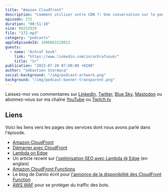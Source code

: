 ```yaml
---
title: "Amazon Cloudfront"
description: "Comment utiliser votre CDN ?: Une conversation sur le pourquoi et le comment utiliser un CDN. On commence en douceur et au fur et à mesure de la conversation, on rentre dans les détails : les stratégies de caching, des clés de caching, l'utilisation d'un CDN pour se protéger des attaques DDOS ou pour diminuer vos coûts. Ensuite nous parlons de Lambda on Edge et CloudFront functions pour exécuter du code en périmetre de votre infrastructure. Que vous soyez débutant ou expert en matière de CDN, vous apprendrez quelques chose en écoutant cet épisode."
episode: 172
duration: "00:51:10"
size: 98252929
file: "172.mp3"
category: "podcasts"
appleEpisodeId: 1000663120022
guests:
  - name: "Achraf Souk"
    link: "https://www.linkedin.com/in/achrafsouk/"
    title: "Sr"
publication: "2023-07-28 07:00:00 +0200"
author: "Sébastien Stormacq"
social-background: "/img/podcast-artwork.png"
background: "/img/podcast-banner-transparent.png"
---
```


Laissez-moi vos commentaires sur [LinkedIn](https://www.linkedin.com/in/sebastienstormacq/), [Twitter](https://twitter.com/sebsto), [Blue Sky](https://bsky.app/profile/sebsto.bsky.social), [Mastodon](https://awscommunity.social/@sebsto) ou abonnez-vous sur ma chaîne [YouTube](https://www.youtube.com/sebsto) ou [Twitch.tv](https://www.twitch.tv/sebAWS)

## Liens

Voici les liens vers les pages des services dont nous avons parlé dans l'épisode.

- [Amazon CloudFront](https://docs.aws.amazon.com/AmazonCloudFront/latest/DeveloperGuide/Introduction.html)
- [Démarrer avec CloudFront](https://aws.amazon.com/cloudfront/getting-started/?nc=sn&loc=4)
- [Lambda on Edge](https://aws.amazon.com/lambda/edge/)
- Un article recent sur [l'optimisation SEO avec Lambda @ Edge](https://aws.amazon.com/blogs/networking-and-content-delivery/optimize-seo-with-amazon-cloudfront/) (en anglais)
- [Amazon CloudFront Functions](https://docs.aws.amazon.com/AmazonCloudFront/latest/DeveloperGuide/cloudfront-functions.html)
- Le blog de Danilo écrit pour [l'annonce de la disponibilité des CloudFront Function](https://aws.amazon.com/blogs/aws/introducing-cloudfront-functions-run-your-code-at-the-edge-with-low-latency-at-any-scale/)
- [AWS WAF](https://docs.aws.amazon.com/waf/latest/developerguide/what-is-aws-waf.html) pour se protéger du traffic des bots.